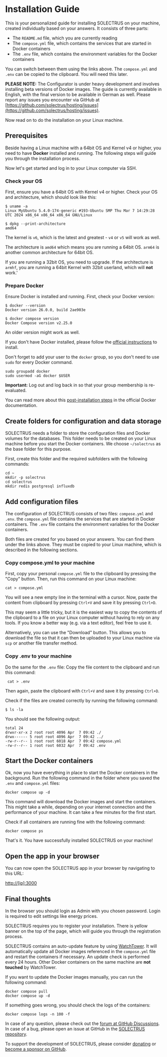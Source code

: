 # Installation Guide

This is your personalized guide for installing SOLECTRUS on your machine, created individually based on your answers. It consists of three parts:

- The `README.md` file, which you are currently reading
- The `compose.yml` file, which contains the services that are started in Docker containers
- The `.env` file, which contains the environment variables for the Docker containers

You can switch between them using the links above. The `compose.yml` and `.env` can be copied to the clipboard. You will need this later.

**PLEASE NOTE:** The Configurator is under heavy development and involves installing beta versions of Docker images. The guide is currently available in English, with the final version to be available in German as well. Please report any issues you encounter via GitHub at [https://github.com/solectrus/hosting/issues](https://github.com/solectrus/hosting/issues).

Now read on to do the installation on your Linux machine.

## Prerequisites

Beside having a Linux machine with a 64bit OS and Kernel v4 or higher, you need to have **Docker** installed and running. The following steps will guide you through the installation process.

Now let's get started and log in to your Linux computer via SSH.

### Check your OS

First, ensure you have a 64bit OS with Kernel v4 or higher. Check your OS and architecture, which should look like this:

```console
$ uname -a
Linux MyUbuntu 5.4.0-174-generic #193-Ubuntu SMP Thu Mar 7 14:29:28 UTC 2024 x86_64 x86_64 x86_64 GNU/Linux

$ dpkg --print-architecture
amd64
```

The kernel is `v6`, which is the latest and greatest - `v4` or `v5` will work as well.

The architecture is `amd64` which means you are running a 64bit OS. `arm64` is another common architecture for 64bit OS.

If you are running a 32bit OS, you need to upgrade. If the architecture is `armhf`, you are running a 64bit Kernel with 32bit userland, which will **not** work.'

### Prepare Docker

Ensure Docker is installed and running. First, check your Docker version:

```console
$ docker --version
Docker version 26.0.0, build 2ae903e

$ docker compose version
Docker Compose version v2.25.0
```

An older version might work as well.

If you don't have Docker installed, please follow the [official instructions](https://docs.docker.com/engine/install/debian/) to install.

Don't forget to add your user to the `docker` group, so you don't need to use `sudo` for every Docker command.

```console
sudo groupadd docker
sudo usermod -aG docker $USER
```

**Important:** Log out and log back in so that your group membership is re-evaluated.

You can read more about this [post-installation steps](https://docs.docker.com/engine/install/linux-postinstall/) in the official Docker documentation.

## Create folders for configuration and data storage

SOLECTRUS needs a folder to store the configuration files and Docker volumes for the databases. This folder needs to be created on your Linux machine before you start the Docker containers. We choose `~/solectrus` as the base folder for this purpose.

First, create this folder and the required subfolders with the following commands:

```console
cd ~
mkdir -p solectrus
cd solectrus
mkdir redis postgresql influxdb
```

## Add configuration files

The configuration of SOLECTRUS consists of two files: `compose.yml` and `.env`. the `compose.yml` file contains the services that are started in Docker containers. The `.env` file contains the environment variables for the Docker containers.

Both files are created for you based on your answers. You can find them under the links above. They must be copied to your Linux machine, which is described in the following sections.

### Copy compose.yml to your machine

First, copy your personal `compose.yml` file to the clipboard by pressing the "Copy" button. Then, run this command on your Linux machine:

```
cat > compose.yml
```

You will see a new empty line in the terminal with a cursor. Now, paste the content from clipboard by pressing `Ctrl+V` and save it by pressing `Ctrl+D`.

This may seem a little tricky, but it is the easiest way to copy the contents of the clipboard to a file on your Linux computer without having to rely on any tools. If you know a better way (e.g. via a text editor), feel free to use it.

Alternatively, you can use the "Download" button. This allows you to download the file so that it can then be uploaded to your Linux machine via `scp` or another file transfer method.

### Copy .env to your machine

Do the same for the `.env` file: Copy the file content to the clipboard and run this command:

```console
 cat > .env
```

Then again, paste the clipboard with `Ctrl+V` and save it by pressing `Ctrl+D`.

Check if the files are created correctly by running the following command:

```console
$ ls -la
```

You should see the following output:

```console
total 24
drwxr-xr-x 2 root root 4096 Apr  7 09:42 ./
drwx------ 5 root root 4096 Apr  7 09:42 ../
-rw-r--r-- 1 root root 6018 Apr  7 09:42 compose.yml
-rw-r--r-- 1 root root 6032 Apr  7 09:42 .env
```

## Start the Docker containers

Ok, now you have everything in place to start the Docker containers in the background. Run the following command in the folder where you saved the `.env` and `compose.yml` files:

```console
docker compose up -d
```

This command will download the Docker images and start the containers. This might take a while, depending on your internet connection and the performance of your machine. It can take a few minutes for the first start.

Check if all containers are running fine with the following command:

```console
docker compose ps
```

That's it. You have successfully installed SOLECTRUS on your machine!

## Open the app in your browser

You can now open the SOLECTRUS app in your browser by navigating to this URL:

[http://[ip]:3000](http://[ip]:3000)

## Final thoughts

In the browser you should login as Admin with you chosen password. Login is required to edit settings like energy prices.

SOLECTRUS requires you to register your installation. There is yellow banner on the top of the page, which will guide you through the registration process.

SOLECTRUS contains an auto-update feature by using [WatchTower](https://containrrr.dev/watchtower/). It will automatically update all Docker images referenced in the `compose.yml` file and restart the containers if necessary. An update check is performed every 24 hours. Other Docker containers on the same machine are **not touched** by WatchTower.

If you want to update the Docker images manually, you can run the following command:

```console
docker compose pull
docker compose up -d
```

If something goes wrong, you should check the logs of the containers:

```console
docker compose logs -n 100 -f
```

In case of any question, please check out the [forum at GitHub Discussions](https://github.com/orgs/solectrus/discussions). In case of a bug, please open an issue at GitHub in the [SOLECTRUS repository](https://github.com/solectrus/solectrus/issues).

To support the development of SOLECTRUS, please consider [donating](https://ko-fi.com/ledermann) or [become a sponsor on GitHub](https://github.com/sponsors/solectrus).
